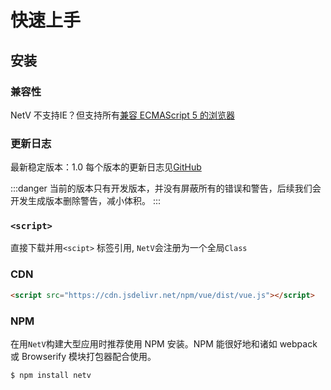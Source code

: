 # 快速上手

## 安装

### 兼容性
NetV 不支持IE？但支持所有[兼容 ECMAScript 5 的浏览器](https://app.grammarly.com/docs/356175252)

### 更新日志
最新稳定版本：1.0
每个版本的更新日志见[GitHub]()

:::danger
当前的版本只有开发版本，并没有屏蔽所有的错误和警告，后续我们会开发生成版本删除警告，减小体积。
:::

### `<script>`
直接下载并用`<scipt>` 标签引用, `NetV`会注册为一个全局`Class`

### CDN
```html
<script src="https://cdn.jsdelivr.net/npm/vue/dist/vue.js"></script>
```

### NPM
在用`NetV`构建大型应用时推荐使用 NPM 安装。NPM 能很好地和诸如 webpack 或 Browserify 模块打包器配合使用。
```shell
$ npm install netv
```